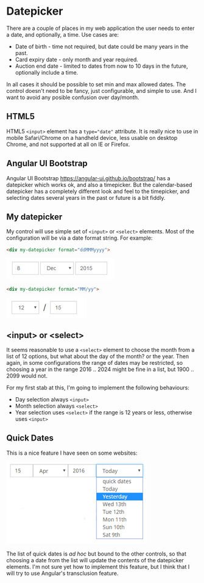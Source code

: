 # Datepicker

There are a couple of places in my web application the user needs to enter a date, and optionally, a time.
Use cases are:

 * Date of birth - time not required, but date could be many years in the past.
 * Card expiry date - only month and year required.
 * Auction end date - limited to dates from now to 10 days in the future, optionally include a time.

In all cases it should be possible to set min and max allowed dates.
The control doesn't need to be fancy, just configurable, and simple to use.
And I want to avoid any posible confusion over day/month.

## HTML5
HTML5 `<input>` element has a `type="date"` attribute.
It is really nice to use in mobile Safari/Chrome on a handheld device, less usable on desktop Chrome, and not supported at all on IE or Firefox.

## Angular UI Bootstrap

Angular UI Bootstrap https://angular-ui.github.io/bootstrap/ has a datepicker which works ok, and also a timepicker.
But the calendar-based datepicker has a completely different look and feel to the timepicker, and selecting dates several years in the past or future is a bit fiddly.

## My datepicker

My control will use simple set of `<input>` or `<select>` elements. Most of the configuration will be via a date format string. For example:

```HTML
<div my-datepicker format="ddMMMyyyy">
```

![Screenshot](https://github.com/MEAN-stack/Datepicker/blob/master/date1.png)

```HTML
<div my-datepicker format="MM/yy">
```

![Screenshot](https://github.com/MEAN-stack/Datepicker/blob/master/date2.png)

## &lt;input&gt;&nbsp;or&nbsp;&lt;select&gt;

It seems reasonable to use a `<select>` element to choose the month from a list of 12 options, but what about the day of the month? or the year.
Then again, in some configurations the range of dates may be restricted, so choosing a year in the range 2016 .. 2024 might be fine in a list, but 1900 .. 2099 would not.

For my first stab at this, I'm going to implement the following behaviours:

* Day selection always `<input>`
* Month selection always `<select>`
* Year selection uses `<select>` if the range is 12 years or less, otherwise uses `<input>`


## Quick Dates

This is a nice feature I have seen on some websites:

![Screenshot](https://github.com/MEAN-stack/Datepicker/blob/master/date3.png)

The list of quick dates is _ad hoc_ but bound to the other controls, so that choosing a date from the list will update the contents of the datepicker elements.
I'm not sure yet how to implement this feature, but I think that I will try to use Angular's transclusion feature. 
